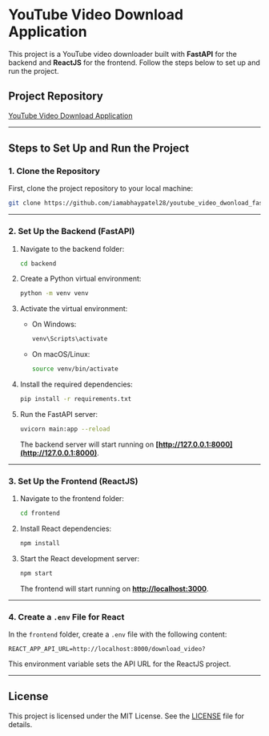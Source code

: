 
# YouTube Video Download Application

This project is a YouTube video downloader built with **FastAPI** for the backend and **ReactJS** for the frontend. Follow the steps below to set up and run the project.

## Project Repository

[YouTube Video Download Application](https://github.com/iamabhaypatel28/youtube_video_dwonload_fastapi_reactjs.git)

---

## Steps to Set Up and Run the Project

### 1. Clone the Repository

First, clone the project repository to your local machine:

```bash
git clone https://github.com/iamabhaypatel28/youtube_video_dwonload_fastapi_reactjs.git
```

---

### 2. Set Up the Backend (FastAPI)

1. Navigate to the backend folder:

   ```bash
   cd backend
   ```

2. Create a Python virtual environment:

   ```bash
   python -m venv venv
   ```

3. Activate the virtual environment:

   - On Windows:
     ```bash
     venv\Scripts\activate
     ```
   - On macOS/Linux:
     ```bash
     source venv/bin/activate
     ```

4. Install the required dependencies:

   ```bash
   pip install -r requirements.txt
   ```

5. Run the FastAPI server:

   ```bash
   uvicorn main:app --reload
   ```

   The backend server will start running on **[http://127.0.0.1:8000](http://127.0.0.1:8000)**.

---

### 3. Set Up the Frontend (ReactJS)

1. Navigate to the frontend folder:

   ```bash
   cd frontend
   ```

2. Install React dependencies:

   ```bash
   npm install
   ```

3. Start the React development server:

   ```bash
   npm start
   ```

   The frontend will start running on **[http://localhost:3000](http://localhost:3000)**.

---

### 4. Create a `.env` File for React

In the `frontend` folder, create a `.env` file with the following content:

```env
REACT_APP_API_URL=http://localhost:8000/download_video?
```

This environment variable sets the API URL for the ReactJS project.

---

## License

This project is licensed under the MIT License. See the [LICENSE](LICENSE) file for details.
